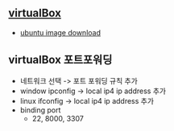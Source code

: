 ## [virtualBox](https://www.virtualbox.org/wiki/Downloads)
- [ubuntu image download](https://ubuntu.com/download/desktop)


## virtualBox 포트포워딩
- 네트워크 선택 -> 포트 포워딩 규칙 추가
- window ipconfig -> local ip4 ip address 추가
- linux ifconfig -> local ip4 ip address 추가
- binding port
    - 22, 8000, 3307